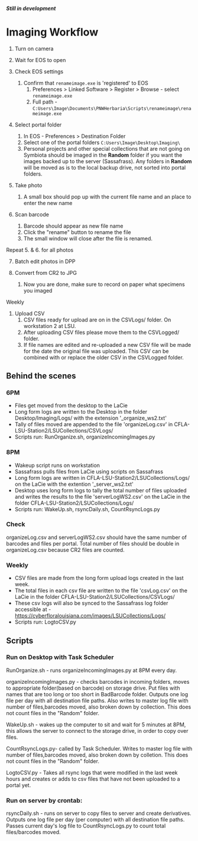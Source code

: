 ##### Still in development ####

# Imaging Workflow 

1. Turn on camera

2. Wait for EOS to open

3. Check EOS settings
   1. Confirm that `renameimage.exe` is 'registered' to EOS 
      1. Preferences > Linked Software > Register > Browse - select `renameimage.exe`
      2. Full path - `C:Users\Image\Documents\PNWHerbaria\Scripts\renameimage\renameimage.exe`

4. Select portal folder 
   1. In EOS - Preferences > Destination Folder
   2. Select one of the portal folders `C:Users\Image\Desktop\Imaging\`
   3. Personal projects and other special collections that are not going on Symbiota should be imaged in the **Random** folder if you want the images backed up to the server (Sassafrass). Any folders in **Random** will be moved as is to the local backup drive, not sorted into portal folders. 

5. Take photo 
   1. A small box should pop up with the current file name and an place to enter the new name

6. Scan barcode
   1. Barcode should appear as new file name 
   2. Click the "rename" button to rename the file 
   3. The small window will close after the file is renamed. 

Repeat 5. & 6. for all photos

7. Batch edit photos in DPP 

8. Convert from CR2 to JPG
   1. Now you are done, make sure to record on paper what specimens you imaged

Weekly 

1. Upload CSV 
   1. CSV files ready for upload are on in the CSVLogs/ folder. On workstation 2 at LSU.
   2. After uploading CSV files please move them to the CSVLogged/ folder. 
   3. If file names are edited and re-uploaded a new CSV file will be made for the date the original file was uploaded. This CSV can be combined with or replace the older CSV in the CSVLogged folder. 

## Behind the scenes

### 6PM

- Files get moved from the desktop to the LaCie
- Long form logs are written to the Desktop in the folder Desktop/Imaging/Logs/ with the extension '_organize_ws2.txt'
- Tally of files moved are appended to the file 'organizeLog.csv' in CFLA-LSU-Station2/LSUCollections/CSVLogs/
- Scripts run: RunOrganize.sh, organizeIncomingImages.py

### 8PM 

- Wakeup script runs on workstation
- Sassafrass pulls files from LaCie using scripts on Sassafrass
- Long form logs are written in CFLA-LSU-Station2/LSUCollections/Logs/ on the LaCie with the extention '_server_ws2.txt'
- Desktop uses long form logs to tally the total number of files uploaded and writes the results to the file 'serverLogWS2.csv' on the LaCie in the folder CFLA-LSU-Station2/LSUCollections/Logs/
- Scripts run: WakeUp.sh, rsyncDaily.sh, CountRsyncLogs.py

### Check 
organizeLog.csv and serverLogWS2.csv should have the same number of barcodes and files per portal. Total number of files should be double in organizeLog.csv because CR2 files are counted. 

### Weekly 
- CSV files are made from the long form upload logs created in the last week. 
- The total files in each csv file are written to the file 'csvLog.csv' on the LaCie in the folder CFLA-LSU-Station2/LSUCollections/CSVLogs/
- These csv logs will also be synced to the Sassafrass log folder accessible at - https://cyberfloralouisiana.com/images/LSUCollections/Logs/
- Scripts run: LogtoCSV.py


## Scripts 

### Run on Desktop with Task Scheduler

RunOrganize.sh - runs organizeIncomingImages.py at 8PM every day. 

organizeIncomingImages.py - checks barcodes in incoming folders, moves to appropriate folder(based on barcode) on storage drive. Put files with names that are too long or too short in BadBarcode folder.
Outputs one log file per day with all destination file paths. 
Also writes to master log file with number of files,barcodes moved, also broken down by collection. This does not count files in the "Random" folder. 

WakeUp.sh - wakes up the computer to sit and wait for 5 minutes at 8PM, this allows the server to connect to the storage drive, in order to copy over files. 

CountRsyncLogs.py- called by Task Scheduler. Writes to master log file with number of files,barcodes moved, also broken down by colletion. This does not count files in the "Random" folder. 

LogtoCSV.py - Takes all rsync logs that were modified in the last week hours and creates or adds to csv files that have not been uploaded to a portal yet. 

### Run on server by crontab: 

rsyncDaily.sh - runs on server to copy files to server and create derivatives. 
Outputs one log file per day (per computer) with all destination file paths. 
Passes current day's log file to CountRsyncLogs.py to count total files/barcodes moved.